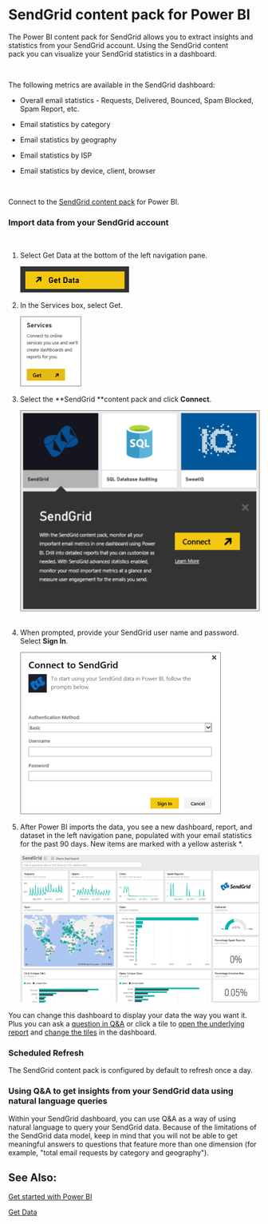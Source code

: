 ﻿<properties 
   pageTitle="SendGrid content pack for Power BI"
   description="SendGrid content pack for Power BI"
   services="powerbi" 
   documentationCenter="" 
   authors="v-anpasi" 
   manager="mblythe" 
   editor=""
   tags=""/>
 
<tags
   ms.service="powerbi"
   ms.devlang="NA"
   ms.topic="article"
   ms.tgt_pltfrm="NA"
   ms.workload="powerbi"
   ms.date="09/28/2015"
   ms.author="v-anpasi"/>
# SendGrid content pack for Power BI

The Power BI content pack for SendGrid allows you to extract insights and statistics from your SendGrid account. Using the SendGrid content pack you can visualize your SendGrid statistics in a dashboard.

 

The following metrics are available in the SendGrid dashboard:

-   Overall email statistics - Requests, Delivered, Bounced, Spam Blocked, Spam Report, etc.

-   Email statistics by category

-   Email statistics by geography

-   Email statistics by ISP

-   Email statistics by device, client, browser

 

Connect to the [SendGrid content pack](https://app.powerbi.com/getdata/services/sendgrid) for Power BI.

### Import data from your SendGrid account

 

1.  Select Get Data at the bottom of the left navigation pane.

    ![](media/powerbi-content-pack-sendgrid/PBI_GetData.png) 

2.  In the Services box, select Get.

    ![](media/powerbi-content-pack-sendgrid/PBI_GetServices.png) 

3.  Select the **SendGrid **content pack and click **Connect**.

    ![](media/powerbi-content-pack-sendgrid/PBI_SendGridConnect.png) 

4.  When prompted, provide your SendGrid user name and password. Select **Sign In**.

    ![](media/powerbi-content-pack-sendgrid/PBI_SendGridSignIn.png)

5.  After Power BI imports the data, you see a new dashboard, report, and dataset in the left navigation pane, populated with your email statistics for the past 90 days. New items are marked with a yellow asterisk \*.

    ![](media/powerbi-content-pack-sendgrid/PBI_SendGridDash.png)

You can change this dashboard to display your data the way you want it. Plus you can ask a [question in ](http://support.powerbi.com/knowledgebase/articles/474566)[Q&A](http://support.powerbi.com/knowledgebase/articles/474566) or click a tile to [open the underlying report](http://support.powerbi.com/knowledgebase/articles/425669) and [c](http://support.powerbi.com/knowledgebase/articles/424878)[](http://support.powerbi.com/knowledgebase/articles/424878)[hange the tiles](http://support.powerbi.com/knowledgebase/articles/424878) in the dashboard. 

### Scheduled Refresh

The SendGrid content pack is configured by default to refresh once a day.

### Using Q&A to get insights from your SendGrid data using natural language queries

Within your SendGrid dashboard, you can use Q&A as a way of using natural language to query your SendGrid data. Because of the limitations of the SendGrid data model, keep in mind that you will not be able to get meaningful answers to questions that feature more than one dimension (for example, "total email requests by category and geography").

## See Also:

[Get started with Power BI](http://support.powerbi.com/knowledgebase/articles/430814)

[Get Data](http://support.powerbi.com/knowledgebase/articles/434354)

